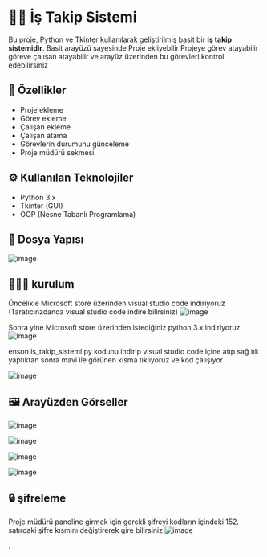 # 👨‍💼 İş Takip Sistemi

Bu proje, Python ve Tkinter kullanılarak geliştirilmiş basit bir **iş takip sistemidir**. Basit arayüzü sayesinde Proje ekliyebilir Projeye görev atayabilir göreve çalışan atayabilir ve arayüz üzerinden bu görevleri kontrol edebilirsiniz

## 👾 Özellikler

- Proje ekleme
- Görev ekleme
- Çalışan ekleme
- Çalışan atama
- Görevlerin durumunu günceleme
- Proje müdürü sekmesi

## ⚙ Kullanılan Teknolojiler

- Python 3.x
- Tkinter (GUI)
- OOP (Nesne Tabanlı Programlama)

## 📁 Dosya Yapısı

![image](https://github.com/user-attachments/assets/da6229ea-d691-477d-a6b8-d9471806b674)

## 👨🏻‍💻 kurulum
Öncelikle Microsoft store üzerinden visual studio code indiriyoruz (Taratıcınzdanda visual studio code indire bilirsiniz)
![image](https://github.com/user-attachments/assets/7615dee7-7dc9-44eb-9e60-98eedba9404c)

Sonra yine Microsoft store üzerinden istediğiniz python 3.x indiriyoruz
![image](https://github.com/user-attachments/assets/db55f113-3101-4bc7-bf00-f146ae0d465e)

enson is_takip_sistemi.py kodunu indirip visual studio code içine atıp sağ tık yaptıktan sonra mavi ile görünen kısma tıklıyoruz ve kod çalışıyor

![image](https://github.com/user-attachments/assets/fcf65598-77cf-41c4-9253-13b55d08e538)


## 🖼️ Arayüzden Görseller

![image](https://github.com/user-attachments/assets/f1a4867b-bea2-4b77-b962-05bea145787d)

![image](https://github.com/user-attachments/assets/06394ef3-3531-45aa-a58d-df3c5740459d)

![image](https://github.com/user-attachments/assets/9931caa9-cd37-41ec-8187-2592f09a3dd0)

![image](https://github.com/user-attachments/assets/7ad4245d-4e4c-4476-b923-3cf358ba4618)

## 🔒 şifreleme
Proje müdürü paneline girmek için gerekli şifreyi kodların içindeki 152. satırdaki şifre kısmını değiştirerek gire bilirsiniz 
![image](https://github.com/user-attachments/assets/05083bb6-36e0-454a-94e7-6d7415e6e713)

.
